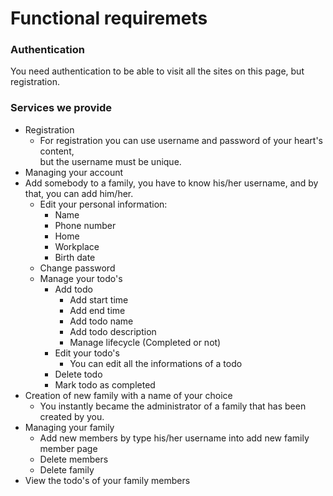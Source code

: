 # Functional requiremets


### Authentication
  You need authentication to be able to visit all the sites on this page, but registration.
### Services we provide
  * Registration
    * For registration you can use username and password of your heart's content,  
    but the username must be unique.
  * Managing your account
  * Add somebody to a family, you have to know his/her username, and by that, you can add him/her.
    * Edit your personal information:
      * Name
      * Phone number
      * Home
      * Workplace
      * Birth date
    * Change password
    * Manage your todo's
      * Add todo
        * Add start time
        * Add end time
        * Add todo name
        * Add todo description
        * Manage lifecycle (Completed or not)
      * Edit your todo's
        * You can edit all the informations of a todo
      * Delete todo
      * Mark todo as completed
  * Creation of new family with a name of your choice
    * You instantly became the administrator of a family that has been created by you.
  * Managing your family
      * Add new members by type his/her username into add new family member page
      * Delete members
      * Delete family
  * View the todo's of your family members
